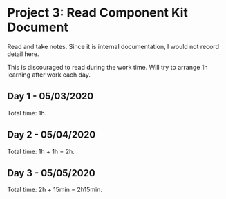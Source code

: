 # Project 3: Read Component Kit Document

Read and take notes. Since it is internal documentation, I would not record detail here.

This is discouraged to read during the work time. Will try to arrange 1h learning after work each day.

## Day 1 - 05/03/2020

Total time: 1h.

## Day 2 - 05/04/2020

Total time: 1h + 1h = 2h.

## Day 3 - 05/05/2020

Total time: 2h + 15min = 2h15min.